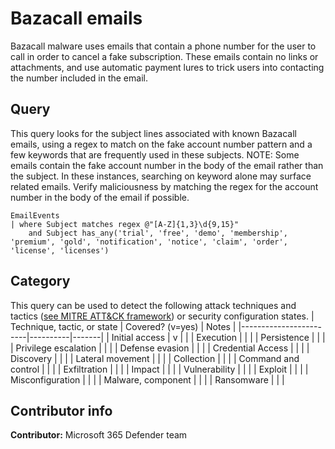 # Bazacall emails
Bazacall malware uses emails that contain a phone number for the user to call in order to cancel a fake subscription. These emails contain no links or attachments, and use automatic payment lures to trick users into contacting the number included in the email.

## Query
This query looks for the subject lines associated with known Bazacall emails, using a regex to match on the fake account number pattern and a few keywords that are frequently used in these subjects. NOTE: Some emails contain the fake account number in the body of the email rather than the subject. In these instances, searching on keyword alone may surface related emails. Verify maliciousness by matching the regex for the account number in the body of the email if possible. 
```
EmailEvents
| where Subject matches regex @"[A-Z]{1,3}\d{9,15}"
    and Subject has_any('trial', 'free', 'demo', 'membership', 'premium', 'gold', 'notification', 'notice', 'claim', 'order', 'license', 'licenses')
```


## Category

This query can be used to detect the following attack techniques and tactics ([see MITRE ATT&CK framework](https://attack.mitre.org/)) or security configuration states.
| Technique, tactic, or state | Covered? (v=yes) | Notes |
|------------------------|----------|-------|
| Initial access | v |  |
| Execution |  |  |
| Persistence |  |  |
| Privilege escalation |  |  |
| Defense evasion |  |  |
| Credential Access |  |  |
| Discovery |  |  |
| Lateral movement |  |  |
| Collection |  |  |
| Command and control |  |  |
| Exfiltration |  |  |
| Impact |  |  |
| Vulnerability |  |  |
| Exploit |  |  |
| Misconfiguration |  |  |
| Malware, component |  |  |
| Ransomware |  |  |

## Contributor info

**Contributor:** Microsoft 365 Defender team
